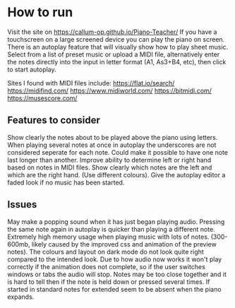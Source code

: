 # How to run
Visit the site on https://callum-op.github.io/Piano-Teacher/ 
If you have a touchscreen on a large screened device you can play the piano on screen.
There is an autoplay feature that will visually show how to play sheet music.
Select from a list of preset music or upload a MIDI file, alternatively enter the notes directly into the input in letter format (A1, As3+B4, etc), then click to start autoplay.

Sites I found with MIDI files include: 
https://flat.io/search/
https://midifind.com/
https://www.midiworld.com/
https://bitmidi.com/
https://musescore.com/

## Features to consider
Show clearly the notes about to be played above the piano using letters.
When playing several notes at once in autoplay the underscores are not considered seperate for each note. Could make it possible to have one note last longer than another.
Improve ability to determine left or right hand based on notes in MIDI files.
Show clearly which notes are the left and which are the right hand. (Use different colours).
Give the autoplay editor a faded look if no music has been started.

## Issues
May make a popping sound when it has just began playing audio.
Pressing the same note again in autoplay is quicker than playing a different note.
Extremely high memory usage when playing music with lots of notes. (300-600mb, likely caused by the improved css and animation of the preview notes).
The colours and layout on dark mode do not look quite right compared to the intended look.
Due to how audio now works it won't play correctly if the animation does not complete, so if the user switches windows or tabs the audio will stop.
Notes may be too close together and it is hard to tell then if the note is held down or pressed several times.
If started in standard notes for extended seem to be absent when the piano expands.
